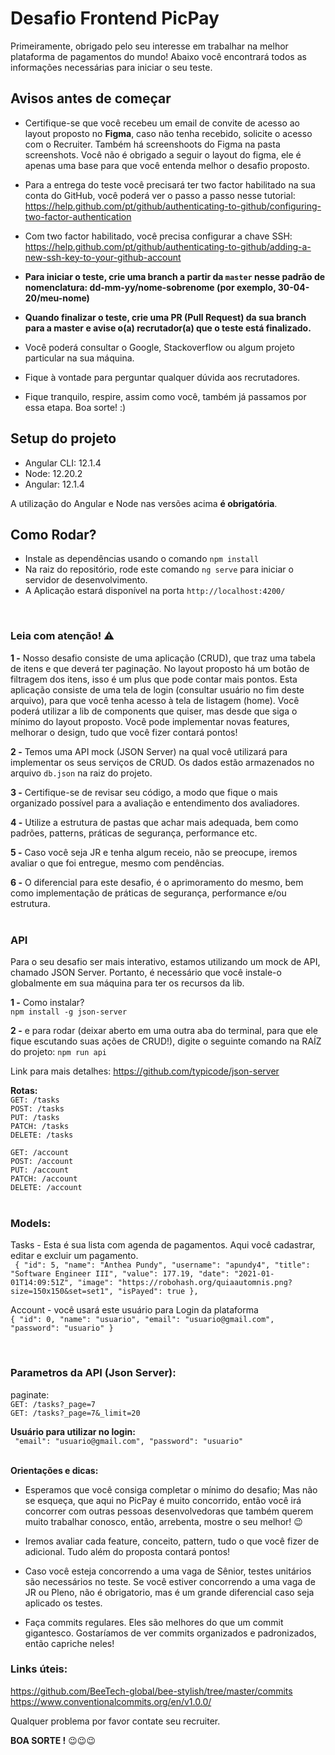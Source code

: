 # **Desafio Frontend PicPay**

Primeiramente, obrigado pelo seu interesse em trabalhar na melhor plataforma de pagamentos do mundo!
Abaixo você encontrará todos as informações necessárias para iniciar o seu teste.

## Avisos antes de começar

- Certifique-se que você recebeu um email de convite de acesso ao layout proposto no **Figma**, caso não tenha recebido, solicite o acesso com o Recruiter. Também há screenshoots do Figma na pasta screenshots. Você não é obrigado a seguir o layout do figma, ele é apenas uma base para que você entenda melhor o desafio proposto.

- Para a entrega do teste você precisará ter two factor habilitado na sua conta do GitHub, você poderá ver o passo a passo nesse tutorial: https://help.github.com/pt/github/authenticating-to-github/configuring-two-factor-authentication

- Com two factor habilitado, você precisa configurar a chave SSH: https://help.github.com/pt/github/authenticating-to-github/adding-a-new-ssh-key-to-your-github-account

- **Para iniciar o teste, crie uma branch a partir da `master` nesse padrão de nomenclatura: dd-mm-yy/nome-sobrenome (por exemplo, 30-04-20/meu-nome)**
- **Quando finalizar o teste, crie uma PR (Pull Request) da sua branch para a master e avise o(a) recrutador(a) que o teste está finalizado.**
- Você poderá consultar o Google, Stackoverflow ou algum projeto particular na sua máquina.
- Fique à vontade para perguntar qualquer dúvida aos recrutadores.

- Fique tranquilo, respire, assim como você, também já passamos por essa etapa. Boa sorte! :)

## Setup do projeto

- Angular CLI: 12.1.4
- Node: 12.20.2
- Angular: 12.1.4

A utilização do Angular e Node nas versões acima **é obrigatória**.

## Como Rodar?

- Instale as dependências usando o comando `npm install`
- Na raiz do repositório, rode este comando `ng serve` para iniciar o servidor de desenvolvimento.
- A Aplicação estará disponível na porta `http://localhost:4200/`

<br/>

### Leia com atenção! ⚠️

**1 -** Nosso desafio consiste de uma aplicação (CRUD), que traz uma tabela de itens e que deverá ter paginação. No layout proposto há um botão de filtragem dos itens, isso é um plus que pode contar mais pontos. Esta aplicação consiste de uma tela de login (consultar usuário no fim deste arquivo), para que você tenha acesso à tela de listagem (home). Você poderá utilizar a lib de components que quiser, mas desde que siga o mínimo do layout proposto. Você pode implementar novas features, melhorar o design, tudo que você fizer contará pontos!

**2 -** Temos uma API mock (JSON Server) na qual você utilizará para implementar os seus serviços de CRUD. Os dados estão armazenados no arquivo `db.json` na raiz do projeto.

**3 -** Certifique-se de revisar seu código, a modo que fique o mais organizado possível para a avaliação e entendimento dos avaliadores.

**4 -** Utilize a estrutura de pastas que achar mais adequada, bem como padrões, patterns, práticas de segurança, performance etc.

**5 -** Caso você seja JR e tenha algum receio, não se preocupe, iremos avaliar o que foi entregue, mesmo com pendências.

**6 -** O diferencial para este desafio, é o aprimoramento do mesmo, bem como implementação de práticas de segurança, performance e/ou estrutura.
<br/>
<br/>

### **API**

Para o seu desafio ser mais interativo, estamos utilizando um mock de API, chamado JSON Server. Portanto, é necessário que você instale-o globalmente em sua máquina para ter os recursos da lib.

**1 -** Como instalar? <br/>
`npm install -g json-server`

**2 -** e para rodar (deixar aberto em uma outra aba do terminal, para que ele fique escutando suas ações de CRUD!), digite o seguinte comando na RAÍZ do projeto: `npm run api`

Link para mais detalhes: https://github.com/typicode/json-server

**Rotas:** <br />
`GET: /tasks`<br />
`POST: /tasks`<br />
`PUT: /tasks`<br />
`PATCH: /tasks`<br />
`DELETE: /tasks`<br />

`GET: /account` <br />
`POST: /account` <br />
`PUT: /account` <br />
`PATCH: /account` <br />
`DELETE: /account` <br />
<br/>

### **Models**:<br />

Tasks - Esta é sua lista com agenda de pagamentos. Aqui você cadastrar, editar e excluir um pagamento.<br />
` { "id": 5, "name": "Anthea Pundy", "username": "apundy4", "title": "Software Engineer III", "value": 177.19, "date": "2021-01-01T14:09:51Z", "image": "https://robohash.org/quiaautomnis.png?size=150x150&set=set1", "isPayed": true },`

Account - você usará este usuário para Login da plataforma<br />
`{ "id": 0, "name": "usuario", "email": "usuario@gmail.com", "password": "usuario" }`

<br/>

### **Parametros da API (Json Server):**

paginate:<br />
`GET: /tasks?_page=7` <br />
`GET: /tasks?_page=7&_limit=20`

**Usuário para utilizar no login:**<br />
` "email": "usuario@gmail.com", "password": "usuario"`
<br/>
<br/>

**Orientações e dicas:**

- Esperamos que você consiga completar o mínimo do desafio; Mas não se esqueça, que aqui no PicPay é muito concorrido, então você irá concorrer com outras pessoas desenvolvedoras que também querem muito trabalhar conosco, então, arrebenta, mostre o seu melhor! 😉

- Iremos avaliar cada feature, conceito, pattern, tudo o que você fizer de adicional. Tudo além do proposta contará pontos!

- Caso você esteja concorrendo a uma vaga de Sênior, testes unitários são necessários no teste. Se você estiver concorrendo a uma vaga de JR ou Pleno, não é obrigatorio, mas é um grande diferencial caso seja aplicado os testes.

- Faça commits regulares. Eles são melhores do que um commit gigantesco. Gostaríamos de ver commits organizados e padronizados, então capriche neles!

### **Links úteis**:

https://github.com/BeeTech-global/bee-stylish/tree/master/commits
https://www.conventionalcommits.org/en/v1.0.0/

Qualquer problema por favor contate seu recruiter.

**BOA SORTE !** 😉😉😉
